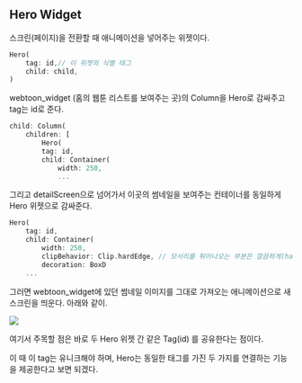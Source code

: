 

## Hero Widget  

스크린(페이지)을 전환할 때 애니메이션을 넣어주는 위젯이다.  

```dart
Hero(
    tag: id,// 이 위젯의 식별 태그
    child: child,
)
```

webtoon_widget (홈의 웹툰 리스트를 보여주는 곳)의 Column을 Hero로 감싸주고 tag는 id로 준다.  

```dart
child: Column(
    children: [
        Hero(
        tag: id,
        child: Container(
            width: 250,
            ...
```

그리고 detailScreen으로 넘어가서 이곳의 썸네일을 보여주는 컨테이너를 동일하게 Hero 위젯으로 감싸준다.  

```dart
Hero(
    tag: id,
    child: Container(
        width: 250,
        clipBehavior: Clip.hardEdge, // 모서리를 튀어나오는 부분은 깔끔하게(hard) 제거
        decoration: BoxD
    ...
```

그러면 webtoon_widget에 있던 썸네일 이미지를 그대로 가져오는 애니메이션으로 새 스크린을 띄운다. 아래와 같이.  

![](/Feb-18-2024%2013-13-42.gif)

여기서 주목할 점은 바로 두 Hero 위젯 간 같은 Tag(id) 를 공유한다는 점이다.  

이 때 이 tag는 유니크해야 하며, Hero는 동일한 태그를 가진 두 가지를 연결하는 기능을 제공한다고 보면 되겠다.  